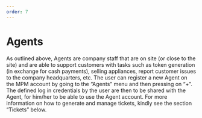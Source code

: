 ```yaml
---
order: 7
---
```


# Agents

As outlined above, Agents are company staff that are on site (or close to the site) and are able to support customers with tasks such as token generation (in exchange for cash payments), selling appliances, report customer issues to the company headquarters, etc. The user can register a new Agent on the MPM account by going to the “Agents” menu and then pressing on “+”. The defined log in credentials by the user are then to be shared with the Agent, for him/her to be able to use the Agent account. For more information on how to generate and manage tickets, kindly see the section “Tickets” below.